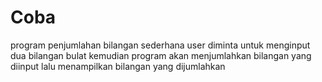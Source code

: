 # Coba
program penjumlahan bilangan sederhana
user diminta untuk menginput dua bilangan bulat
kemudian program akan menjumlahkan bilangan yang diinput
lalu menampilkan bilangan yang dijumlahkan